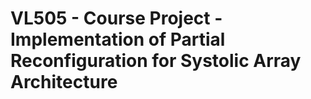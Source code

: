 # VL505 - Course Project - Implementation of Partial Reconfiguration for Systolic Array Architecture
